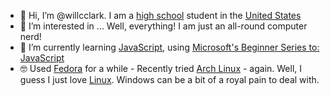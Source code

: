 - 👋 Hi, I’m @willcclark. I am a [high school](https://www.youtube.com/watch?v=dQw4w9WgXcQ) student in the [United States](https://www.youtube.com/watch?v=dQw4w9WgXcQ)
- 👀 I’m interested in ... Well, everything! I am just an all-round computer nerd!
- 🌱 I’m currently learning [JavaScript](https://nodejs.org/en/), using [Microsoft's Beginner Series to: JavaScript](https://www.youtube.com/playlist?list=PLlrxD0HtieHhW0NCG7M536uHGOtJ95Ut2)
- :nerd_face: Used [Fedora](https://getfedora.org/) for a while - Recently tried [Arch Linux](https://archlinux.org/) - again. Well, I guess I just love [Linux](https://opensource.com/resources/linux). Windows can be a bit of a royal pain to deal with.

<!---
willcclark/willcclark is a ✨ special ✨ repository because its `README.md` (this file) appears on your GitHub profile.
You can click the Preview link to take a look at your changes.
--->
